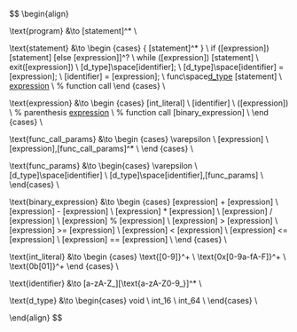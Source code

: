 $$
\begin{align}

\text{program} &\to [statement]^* \\

\text{statement} &\to
\begin {cases}
    \{ [statement]^* \} \\
    if ([expression]) [statement] [else [expression]]^? \\
    while ([expression]) [statement] \\
    exit([expression]) \\
    [d\_type]\space[identifier]; \\
    [d\_type]\space[identifier] = [expression]; \\
    [identifier] = [expression]; \\
    func\space[d\_type]([func\_params]) [statement] \\
    [expression]([func\_call\_params]) \\ % function call
\end {cases} \\

\text{expression} &\to
\begin {cases}
    [int\_literal] \\
    [identifier] \\
    ([expression]) \\ % parenthesis
    [expression]([func\_call\_params]) \\ % function call
    [binary\_expression] \\
\end {cases} \\

\text{func\_call\_params} &\to
\begin {cases}
    \varepsilon \\
    [expression] \\
    [expression],[func\_call\_params]^* \\
\end {cases} \\

\text{func\_params} &\to
\begin{cases}
    \varepsilon \\
    [d\_type]\space[identifier] \\
    [d\_type]\space[identifier],[func\_params] \\
\end{cases} \\


\text{binary\_expression} &\to
\begin {cases}
    [expression] + [expression] \\
    [expression] - [expression] \\
    [expression] * [expression] \\
    [expression] / [expression] \\
    [expression] \% [expression] \\
    [expression] > [expression] \\
    [expression] >= [expression] \\
    [expression] < [expression] \\
    [expression] <= [expression] \\
    [expression] == [expression] \\
\end {cases} \\

\text{int\_literal} &\to
\begin {cases}
    \text{[0-9]}^+ \\
    \text{0x[0-9a-fA-F]}^+ \\
    \text{0b[01]}^+
\end {cases} \\

\text{identifier} &\to [a-zA-Z\_][\text{a-zA-Z0-9\_}]^* \\

\text{d\_type} &\to
\begin{cases}
 void \\
 int\_16 \\
 int\_64 \\
\end{cases} \\

\end{align}
$$
